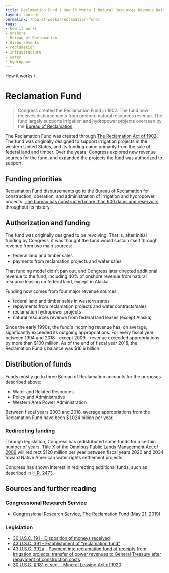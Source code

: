 ```yaml
---
title: Reclamation Fund | How It Works | Natural Resources Revenue Data
layout: content
permalink: /how-it-works/reclamation-fund/
tags:
- how it works
- onshore
- Bureau of Reclamation
- disbursements
- reclamation
- infrastructure
- water
- hydropower
---
```


<custom-link to="/how-it-works/" className="breadcrumb link-charlie">How it works</custom-link> /
# Reclamation Fund

> Congress created the Reclamation Fund in 1902. The fund now receives disbursements from onshore natural resources revenue. The fund largely supports irrigation and hydropower projects overseen by the [Bureau of Reclamation](https://www.usbr.gov/).

The Reclamation Fund was created through [The Reclamation Act of 1902](https://www.usbr.gov/lc/region/programs/contracts/Legislation.pdf). The fund was originally designed to support irrigation projects in the western United States, and its funding came primarily from the sale of federal land and timber. Over the years, Congress explored new revenue sources for the fund, and expanded the projects the fund was authorized to support.

## Funding priorities

Reclamation Fund disbursements go to the Bureau of Reclamation for construction, operation, and administration of irrigation and hydropower projects. [The bureau has constructed more than 600 dams and reservoirs](https://www.usbr.gov/main/about/mission.html) throughout its history.

## Authorization and funding

The fund was originally designed to be revolving. That is, after initial funding by Congress, it was thought the fund would sustain itself through revenue from two main sources: 

- federal land and timber sales
- payments from reclamation projects and water sales

That funding model didn't pan out, and Congress later directed additional revenue to the fund, including 40% of onshore revenue from natural resource leasing on federal land, except in Alaska.

Funding now comes from four major revenue sources:

- federal land and timber sales in western states
- repayments from reclamation projects and water contracts/sales
- reclamation hydropower projects
- natural resources revenue from federal land leases (except Alaska)

Since the early 1990s, the fund's incoming revenue has, on average, significantly exceeded its outgoing appropriations. For every fiscal year between 1994 and 2018—except 2009—revenue exceeded appropriations by more than $100 million. As of the end of fiscal year 2018, the Reclamation Fund's balance was $16.6 billion.

## Distribution of funds

Funds mostly go to three Bureau of Reclamation accounts for the purposes described above:

- Water and Related Resources
- Policy and Administrative
- Western Area Power Administration

Between fiscal years 2003 and 2018, average appropriations from the Reclamation Fund have been $1.024 billion per year.

### Redirecting funding

Through legislation, Congress has redistributed some funds for a certain number of years. Title X of the [Omnibus Public Lands Management Act of 2009](https://www.congress.gov/bill/111th-congress/house-bill/146) will redirect $120 million per year between fiscal years 2020 and 2034 toward Native American water rights settlement projects.

Congress has shown interest in redirecting additional funds, such as described in [H.R. 2473](https://www.congress.gov/bill/116th-congress/house-bill/2473).

## Sources and further reading

### Congressional Research Service
- [Congressional Research Service, The Reclamation Fund (May 21, 2019)](https://fas.org/sgp/crs/misc/IF10042.pdf)

### Legislation
- [30 U.S.C. 191 - Disposition of moneys received](https://www.govinfo.gov/app/details/USCODE-2011-title30/USCODE-2011-title30-chap3A-subchapI-sec191)
- [43 U.S.C. 391 - Establishment of “reclamation fund”](https://www.govinfo.gov/app/details/USCODE-2005-title43/USCODE-2005-title43-chap12-subchapII-sec391)
- [43 U.S.C. 392a - Payment into reclamation fund of receipts from irrigation projects; transfer of power revenues to General Treasury after repayment of construction costs](https://www.govinfo.gov/app/details/USCODE-2004-title43/USCODE-2004-title43-chap12-subchapII-sec392a)
- [30 U.S.C. § 181 et seq. - Mineral Leasing Act of 1920](https://www.blm.gov/or/regulations/files/mla_1920_amendments1.pdf)